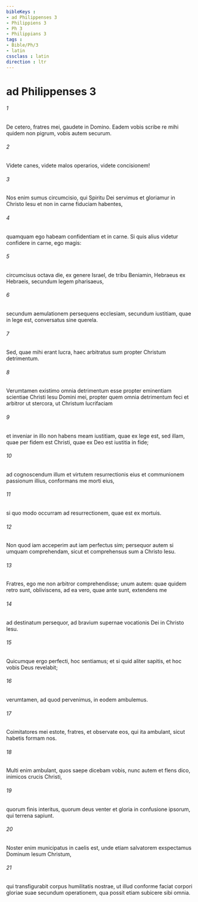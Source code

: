 ```yaml
---
bibleKeys : 
- ad Philippenses 3
- Philippiens 3
- Ph 3
- Philippians 3
tags : 
- Bible/Ph/3
- latin
cssclass : latin
direction : ltr
---
```


# ad Philippenses 3

###### 1
De cetero, fratres mei, gaudete in Domino. Eadem vobis scribe re mihi quidem non pigrum, vobis autem securum. 
###### 2
Videte canes, videte malos operarios, videte concisionem! 
###### 3
Nos enim sumus circumcisio, qui Spiritu Dei servimus et gloriamur in Christo Iesu et non in carne fiduciam habentes, 
###### 4
quamquam ego habeam confidentiam et in carne. Si quis alius videtur confidere in carne, ego magis: 
###### 5
circumcisus octava die, ex genere Israel, de tribu Beniamin, Hebraeus ex Hebraeis, secundum legem pharisaeus, 
###### 6
secundum aemulationem persequens ecclesiam, secundum iustitiam, quae in lege est, conversatus sine querela.
###### 7
Sed, quae mihi erant lucra, haec arbitratus sum propter Christum detrimentum. 
###### 8
Verumtamen existimo omnia detrimentum esse propter eminentiam scientiae Christi Iesu Domini mei, propter quem omnia detrimentum feci et arbitror ut stercora, ut Christum lucrifaciam 
###### 9
et inveniar in illo non habens meam iustitiam, quae ex lege est, sed illam, quae per fidem est Christi, quae ex Deo est iustitia in fide; 
###### 10
ad cognoscendum illum et virtutem resurrectionis eius et communionem passionum illius, conformans me morti eius, 
###### 11
si quo modo occurram ad resurrectionem, quae est ex mortuis. 
###### 12
Non quod iam acceperim aut iam perfectus sim; persequor autem si umquam comprehendam, sicut et comprehensus sum a Christo Iesu. 
###### 13
Fratres, ego me non arbitror comprehendisse; unum autem: quae quidem retro sunt, obliviscens, ad ea vero, quae ante sunt, extendens me 
###### 14
ad destinatum persequor, ad bravium supernae vocationis Dei in Christo Iesu.
###### 15
Quicumque ergo perfecti, hoc sentiamus; et si quid aliter sapitis, et hoc vobis Deus revelabit; 
###### 16
verumtamen, ad quod pervenimus, in eodem ambulemus.
###### 17
Coimitatores mei estote, fratres, et observate eos, qui ita ambulant, sicut habetis formam nos. 
###### 18
Multi enim ambulant, quos saepe dicebam vobis, nunc autem et flens dico, inimicos crucis Christi, 
###### 19
quorum finis interitus, quorum deus venter et gloria in confusione ipsorum, qui terrena sapiunt. 
###### 20
Noster enim municipatus in caelis est, unde etiam salvatorem exspectamus Dominum Iesum Christum, 
###### 21
qui transfigurabit corpus humilitatis nostrae, ut illud conforme faciat corpori gloriae suae secundum operationem, qua possit etiam subicere sibi omnia.
